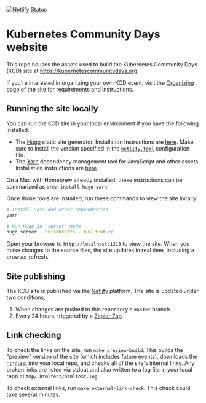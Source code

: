 [![Netlify Status](https://api.netlify.com/api/v1/badges/de7d2e92-82d4-41ba-8016-33d9b035331d/deploy-status)](https://app.netlify.com/sites/kubernetes-community-days/deploys)

# Kubernetes Community Days website

This repo houses the assets used to build the Kubernetes Community Days (KCD) site at https://kubernetescommunitydays.org.

If you're interested in organizing your own KCD event, visit the [Organizing](https://kubernetescommunitydays.org/organizing) page of the site for requirements and instructions.

## Running the site locally

You can run the KCD site in your local environment if you have the following installed:

* The [Hugo](https://gohugo.io) static site generator. Installation instructions are [here](https://gohugo.io/getting-started/installing/). Make sure to install the version specified in the [`netlify.toml`](./netlify.toml) configuration file.
* The [Yarn](https://yarnpkg.com/lang/en/) dependency management tool for JavaScript and other assets. Installation instructions are [here](https://yarnpkg.com/lang/en/docs/install/#mac-stable).

On a Mac with Homebrew already installed, these instructions can be summarized as `brew install hugo yarn`.

Once those tools are installed, run these commands to view the site locally:

```bash
# Install Sass and other dependencies
yarn

# Run Hugo in "server" mode
hugo server --buildDrafts --buildFuture
```

Open your browser to `http://localhost:1313` to view the site. When you make changes to the source files, the site updates in real time, including a browser refresh.

## Site publishing

The KCD site is published via the [Netlify](https://netlify.com) platform. The site is updated under two conditions:

1. When changes are pushed to this repository's `master` branch
1. Every 24 hours, triggered by a [Zapier Zap](https://zapier.com)

## Link checking

To check the links on the site, run `make preview-build`. This builds the "preview" version of the site (which includes future events), downloads the [htmltest](https://github.com/wjdp/htmltest) into your local repo, and checks all of the site's internal links. Any broken links are listed via stdout and also written to a log file in your local repo at `tmp/.htmltest/htmltest.log`.

To check external links, run `make external-link-check`. This check could take several minutes.
